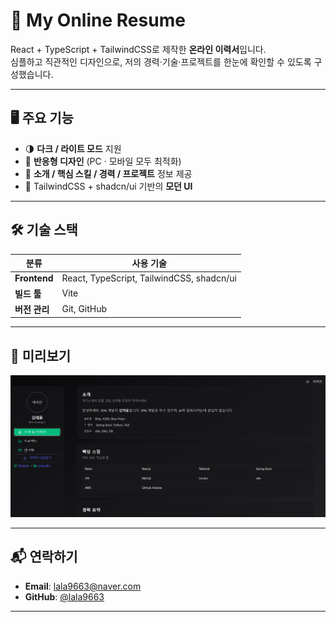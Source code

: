 # 📄 My Online Resume

React + TypeScript + TailwindCSS로 제작한 **온라인 이력서**입니다.  
심플하고 직관적인 디자인으로, 저의 경력·기술·프로젝트를 한눈에 확인할 수 있도록 구성했습니다.

---

## 🖥 주요 기능
- 🌗 **다크 / 라이트 모드** 지원  
- 📱 **반응형 디자인** (PC · 모바일 모두 최적화)  
- 🧾 **소개 / 핵심 스킬 / 경력 / 프로젝트** 정보 제공  
- 🎨 TailwindCSS + shadcn/ui 기반의 **모던 UI**  

---

## 🛠 기술 스택
| 분류 | 사용 기술 |
|------|-----------|
| **Frontend** | React, TypeScript, TailwindCSS, shadcn/ui |
| **빌드 툴** | Vite |
| **버전 관리** | Git, GitHub |

---

## 📸 미리보기
<div align="center">
  <img src="./docs/image.png" alt="Resume Preview" width="800" />
</div>

---

## 📬 연락하기
- **Email**: lala9663@naver.com  
- **GitHub**: [@lala9663](https://github.com/lala9663)

---